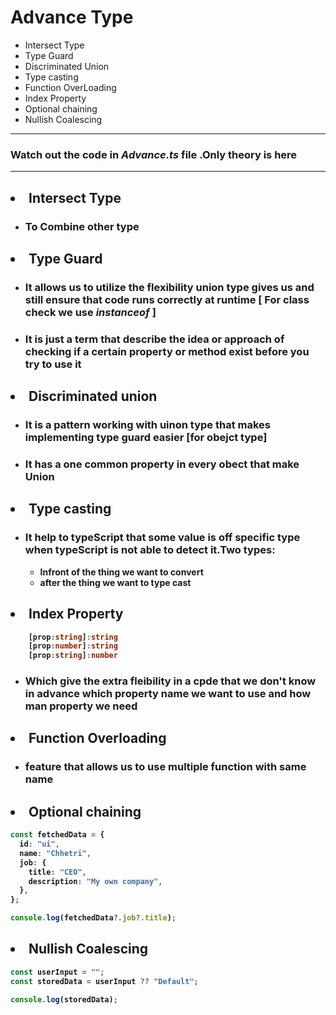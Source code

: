 # **Advance Type**

- Intersect Type
- Type Guard
- Discriminated Union
- Type casting
- Function OverLoading
- Index Property
- Optional chaining
- Nullish Coalescing

---

### Watch out the code in **_Advance.ts_** file .Only theory is here

---

## <li><b> Intersect Type

- ### To Combine other type

## <li> <b>Type Guard

- ### It allows us to utilize the flexibility union type gives us and still ensure that code runs correctly at runtime [ For class check we use <i>instanceof</i> ]

- ### It is just a term that describe the idea or approach of checking if a certain property or method exist before you try to use it

## <li><b> Discriminated union

- ### It is a pattern working with uinon type that makes implementing type guard easier [for obejct type]
- ### It has a one common property in every obect that make Union

## <li> <b>Type casting

- ### It help to typeScript that some value is off specific type when typeScript is not able to detect it.Two types:

  - Infront of the thing we want to convert
  - after the thing we want to type cast

## <li> <b>Index Property

```typescript
	[prop:string]:string
	[prop:number]:string
	[prop:string]:number
```

- ### Which give the extra fleibility in a cpde that we don't know in advance which property name we want to use and how man property we need

## <li> <b> Function Overloading

- ### feature that allows us to use multiple function with same name

## <li> <b> Optional chaining

```typescript
const fetchedData = {
  id: "ui",
  name: "Chhetri",
  job: {
    title: "CEO",
    description: "My own company",
  },
};

console.log(fetchedData?.job?.title);
```

## <li> <b> Nullish Coalescing

```typescript
const userInput = "";
const storedData = userInput ?? "Default";

console.log(storedData);
```
